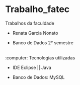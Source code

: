 # Trabalho_fatec
Trabalhos da faculdade

- Renata Garcia Nonato

- Banco de Dados 2° semestre

<br>
 :computer: Tecnologias utilizadas 
<div class="tecnologias" style= "text-align:justify">

- IDE Eclipse || Java

- Banco de Dados: MySQL

</div>
</br>




